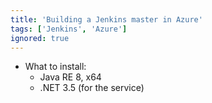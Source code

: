 ```yaml
---
title: 'Building a Jenkins master in Azure'
tags: ['Jenkins', 'Azure']
ignored: true
---
```


* What to install:
    * Java RE 8, x64
    * .NET 3.5 (for the service) 